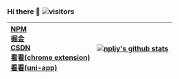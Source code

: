 ### Hi there 👋 ![visitors](https://visitor-badge.glitch.me/badge?page_id=npljy.npljy)
|[ NPM ](https://www.npmjs.com/~niepeng?utm_source=github)<br>[掘金](https://juejin.cn/user/553809592198392?utm_source=xuehuayu.cn)<br>[CSDN](https://blog.csdn.net/u010762099?utm_source=xuehuayu.cn)<br>[看看(chrome extension)](https://chrome.google.com/webstore/detail/%E7%9C%8B%E7%9C%8B/pegiockicjmdnkjbnppeeakeogdkegac?hl=zh-CN&authuser=0)<br>[看看(uni-app)](https://github.com/npljy/ZYPlayer-APP/)|[![npljy's github stats](https://github-readme-stats.vercel.app/api?username=npljy)](https://github.com/npljy)|
|:--|--|
